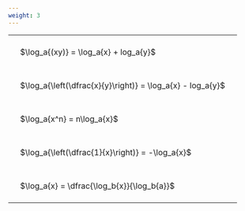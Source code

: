 ```yaml
---
weight: 3
---
```


<style type="text/css">
#T_f7b52 th.col_heading {
  text-align: left;
  font-size: 1em;
}
#T_f7b52 td {
  text-align: left;
  font-size: 1em;
  padding: 1.5em;
}
</style>
<table id="T_f7b52">
  <thead>
  </thead>
  <tbody>
    <tr>
      <td id="T_f7b52_row0_col0" class="data row0 col0" >$\log_a{(xy)} = \log_a{x} + log_a{y}$</td>
    </tr>
    <tr>
      <td id="T_f7b52_row1_col0" class="data row1 col0" >$\log_a{\left(\dfrac{x}{y}\right)} = \log_a{x} - log_a{y}$</td>
    </tr>
    <tr>
      <td id="T_f7b52_row2_col0" class="data row2 col0" >$\log_a{x^n} = n\log_a{x}$</td>
    </tr>
    <tr>
      <td id="T_f7b52_row3_col0" class="data row3 col0" >$\log_a{\left(\dfrac{1}{x}\right)} = -\log_a{x}$</td>
    </tr>
    <tr>
      <td id="T_f7b52_row4_col0" class="data row4 col0" >$\log_a{x} = \dfrac{\log_b{x}}{\log_b{a}}$</td>
    </tr>
  </tbody>
</table>

